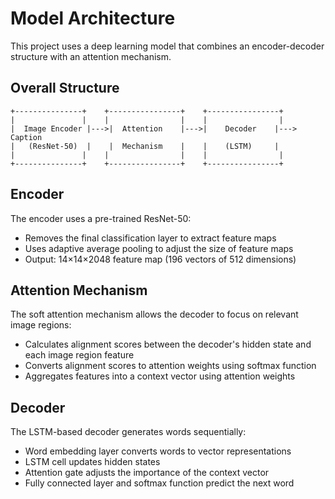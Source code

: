 # Model Architecture

This project uses a deep learning model that combines an encoder-decoder structure with an attention mechanism.

## Overall Structure

```
+---------------+    +----------------+    +----------------+
|               |    |                |    |                |
|  Image Encoder |--->|  Attention    |--->|    Decoder    |---> Caption
|   (ResNet-50)  |    |  Mechanism    |    |    (LSTM)     |
|               |    |                |    |                |
+---------------+    +----------------+    +----------------+
```

## Encoder

The encoder uses a pre-trained ResNet-50:

- Removes the final classification layer to extract feature maps
- Uses adaptive average pooling to adjust the size of feature maps
- Output: 14×14×2048 feature map (196 vectors of 512 dimensions)

## Attention Mechanism

The soft attention mechanism allows the decoder to focus on relevant image regions:

- Calculates alignment scores between the decoder's hidden state and each image region feature
- Converts alignment scores to attention weights using softmax function
- Aggregates features into a context vector using attention weights

## Decoder

The LSTM-based decoder generates words sequentially:

- Word embedding layer converts words to vector representations
- LSTM cell updates hidden states
- Attention gate adjusts the importance of the context vector
- Fully connected layer and softmax function predict the next word